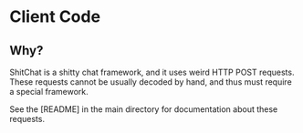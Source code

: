 # Client Code

## Why?

ShitChat is a shitty chat framework, and it uses weird HTTP POST requests. These requests cannot be usually decoded by hand, and thus must require a special framework.

See the [README] in the main directory for documentation about these requests.
